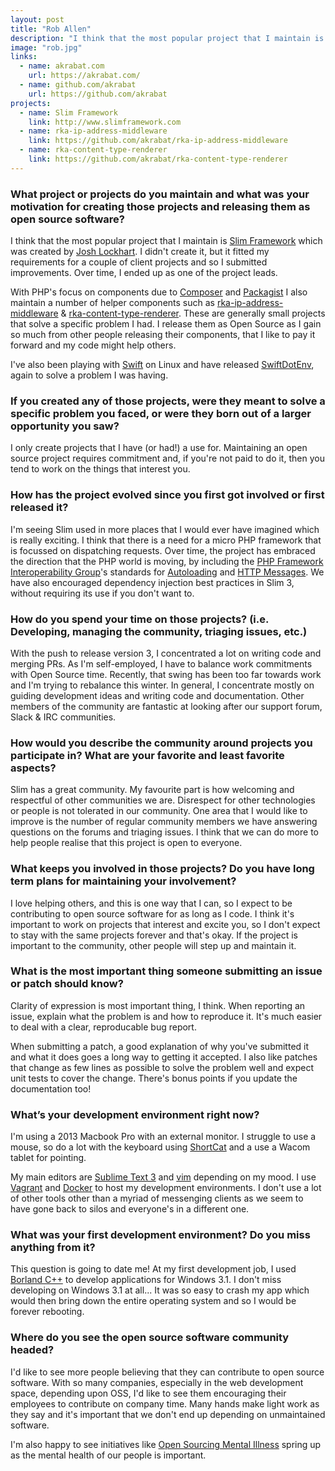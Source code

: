 ```yaml
---
layout: post
title: "Rob Allen"
description: "I think that the most popular project that I maintain is Slim Framework which was created by Josh Lockhart."
image: "rob.jpg"
links:
  - name: akrabat.com
    url: https://akrabat.com/
  - name: github.com/akrabat
    url: https://github.com/akrabat
projects:
  - name: Slim Framework
    link: http://www.slimframework.com
  - name: rka-ip-address-middleware
    link: https://github.com/akrabat/rka-ip-address-middleware
  - name: rka-content-type-renderer
    link: https://github.com/akrabat/rka-content-type-renderer
---
```


### What project or projects do you maintain and what was your motivation for creating those projects and releasing them as open source software?

I think that the most popular project that I maintain is [Slim Framework](http://www.slimframework.com) which was created by [Josh Lockhart](https://twitter.com/codeguy). I didn't create it, but it fitted my requirements for a couple of client projects and so I submitted improvements. Over time, I ended up as one of the project leads.

With PHP's focus on components due to [Composer](https://getcomposer.org) and [Packagist](https://packagist.org) I also maintain a number of helper components such as [rka-ip-address-middleware](https://github.com/akrabat/rka-ip-address-middleware) & [rka-content-type-renderer](https://github.com/akrabat/rka-content-type-renderer). These are generally small projects that solve a specific problem I had. I release them as Open Source as I gain so much from other people releasing their components, that I like to pay it forward and my code might help others.

I've also been playing with [Swift](https://swift.org) on Linux and have released [SwiftDotEnv](https://github.com/SwiftOnTheServer/SwiftDotEnv), again to solve a problem I was having.

### If you created any of those projects, were they meant to solve a specific problem you faced, or were they born out of a larger opportunity you saw?

I only create projects that I have (or had!) a use for. Maintaining an open source project requires commitment and, if you're not paid to do it, then you tend to work on the things that interest you.

### How has the project evolved since you first got involved or first released it?

I'm seeing Slim used in more places that I would ever have imagined which is really exciting. I think that there is a need for a micro PHP framework that is focussed on dispatching requests. Over time, the project has embraced the direction that the PHP world is moving, by including the [PHP Framework Interoperability Group](http://www.php-fig.org)'s standards for [Autoloading](http://www.php-fig.org/psr/psr-4/) and [HTTP Messages](http://www.php-fig.org/psr/psr-7/). We have also encouraged dependency injection best practices in Slim 3, without requiring its use if you don't want to.

### How do you spend your time on those projects? (i.e. Developing, managing the community, triaging issues, etc.)

With the push to release version 3, I concentrated a lot on writing code and merging PRs. As I'm self-employed, I have to balance work commitments with Open Source time. Recently, that swing has been too far towards work and I'm trying to rebalance this winter. In general, I concentrate mostly on guiding development ideas and writing code and documentation. Other members of the community are fantastic at looking after our support forum, Slack & IRC communities.

### How would you describe the community around projects you participate in? What are your favorite and least favorite aspects?

Slim has a great community. My favourite part is how welcoming and respectful of other communities we are. Disrespect for other technologies or people is not tolerated in our community. One area that I would like to improve is the number of regular community members we have answering questions on the forums and triaging issues. I think that we can do more to help people realise that this project is open to everyone.

### What keeps you involved in those projects? Do you have long term plans for maintaining your involvement?

I love helping others, and this is one way that I can, so I expect to be contributing to open source software for as long as I code. I think it's important to work on projects that interest and excite you, so I don't expect to stay with the same projects forever and that's okay. If the project is important to the community, other people will step up and maintain it.

### What is the most important thing someone submitting an issue or patch should know?

Clarity of expression is most important thing, I think. When reporting an issue, explain what the problem is and how to reproduce it. It's much easier to deal with a clear, reproducable bug report.

When submitting a patch, a good explanation of why you've submitted it and what it does goes a long way to getting it accepted. I also like patches that change as few lines as possible to solve the problem well and expect unit tests to cover the change. There's bonus points if you update the documentation too!

### What’s your development environment right now?

I'm using a 2013 Macbook Pro with an external monitor. I struggle to use a mouse, so do a lot with the keyboard using [ShortCat](https://shortcatapp.com) and a use a Wacom tablet for pointing.

My main editors are [Sublime Text 3](https://www.sublimetext.com/3) and [vim](http://www.vim.org) depending on my mood. I use [Vagrant](https://www.vagrantup.com) and [Docker](https://www.docker.com) to host my development environments. I don't use a lot of other tools other than a myriad of messenging clients as we seem to have gone back to silos and everyone's in a different one.

### What was your first development environment? Do you miss anything from it?

This question is going to date me! At my first development job, I used [Borland C++](https://en.wikipedia.org/wiki/Borland_C%2B%2B) to develop applications for Windows 3.1. I don't miss developing on Windows 3.1 at all... It was so easy to crash my app which would then bring down the entire operating system and so I would be forever rebooting.

### Where do you see the open source software community headed?

I'd like to see more people believing that they can contribute to open source software. With so many companies, especially in the web development space, depending upon OSS, I'd like to see them encouraging their employees to contribute on company time. Many hands make light work as they say and it's important that we don't end up depending on unmaintained software.

I'm also happy to see initiatives like [Open Sourcing Mental Illness](https://osmihelp.org) spring up as the mental health of our people is important.
